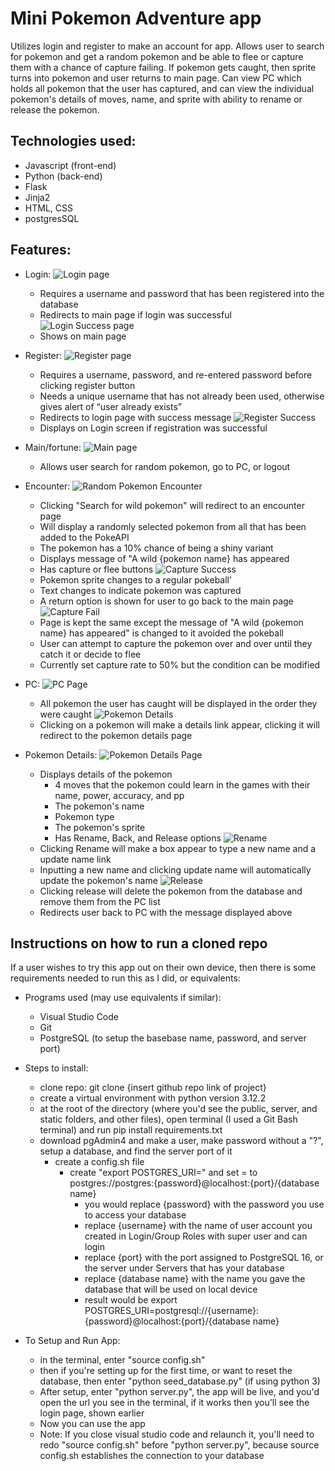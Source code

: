 # Mini Pokemon Adventure app
Utilizes login and register to make an account for app. Allows user to search for pokemon and get a random pokemon and be able to flee or capture them with a chance of capture failing. If pokemon gets caught, then sprite turns into pokemon and user returns to main page. Can view PC which holds all pokemon that the user has captured, and can view the individual pokemon's details of moves, name, and sprite with ability to rename or release the pokemon.

## Technologies used:
* Javascript (front-end)
* Python (back-end)
* Flask
* Jinja2
* HTML, CSS
* postgresSQL

## Features:
* Login:
![Login page](/static/login-page.png)
    * Requires a username and password that has been registered into the database
    * Redirects to main page if login was successful
![Login Success page](/static/login-success.png)
    * Shows on main page
    
* Register:
![Register page](/static/register-page.png)
    * Requires a username, password, and re-entered password before clicking register button
    * Needs a unique username that has not already been used, otherwise gives alert of “user already exists”
    * Redirects to login page with success message
![Register Success](/static/register-success.png)
    * Displays on Login screen if registration was successful

* Main/fortune:
![Main page](/static/main-page.png)
    * Allows user search for random pokemon, go to PC, or logout

* Encounter:
![Random Pokemon Encounter](/static/initial-encounter.png)
    * Clicking "Search for wild pokemon" will redirect to an encounter page
    * Will display a randomly selected pokemon from all that has been added to the PokeAPI
    * The pokemon has a 10% chance of being a shiny variant
    * Displays message of "A wild {pokemon name} has appeared
    * Has capture or flee buttons
![Capture Success](/static/capture-success.png)
    * Pokemon sprite changes to a regular pokeball'
    * Text changes to indicate pokemon was captured
    * A return option is shown for user to go back to the main page
![Capture Fail](/static/capture-fail.png)
    * Page is kept the same except the message of "A wild {pokemon name} has appeared" is changed to it avoided the pokeball
    * User can attempt to capture the pokemon over and over until they catch it or decide to flee
    * Currently set capture rate to 50% but the condition can be modified

* PC:
![PC Page](/static/pc-page.png)
    * All pokemon the user has caught will be displayed in the order they were caught
![Pokemon Details](/static/pokemon-details.png)
    * Clicking on a pokemon will make a details link appear, clicking it will redirect to the pokemon details page

* Pokemon Details:
![Pokemon Details Page](/static/pokemon-details-page.png)
    * Displays details of the pokemon
        * 4 moves that the pokemon could learn in the games with their name, power, accuracy, and pp
        * The pokemon's name
        * Pokemon type
        * The pokemon's sprite
        * Has Rename, Back, and Release options
![Rename](/static/update-pokemon-name.png)
    * Clicking Rename will make a box appear to type a new name and a update name link
    * Inputting a new name and clicking update name will automatically update the pokemon's name
![Release](/static/pokemon-release.png)
    * Clicking release will delete the pokemon from the database and remove them from the PC list
    * Redirects user back to PC with the message displayed above

## Instructions on how to run a cloned repo
If a user wishes to try this app out on their own device, then there is some requirements needed to run this as I did, or equivalents:
* Programs used (may use equivalents if similar):
    * Visual Studio Code
    * Git
    * PostgreSQL (to setup the basebase name, password, and server port)

* Steps to install:
    * clone repo: git clone {insert github repo link of project}
    * create a virtual environment with python version 3.12.2 
    * at the root of the directory (where you'd see the public, server, and static folders, and other files), open terminal (I used a Git Bash terminal) and run pip install requirements.txt
    * download pgAdmin4 and make a user, make password without a "?", setup a database, and find the server port of it
        * create a config.sh file
            * create "export POSTGRES_URI=" and set = to postgres://postgres:{password}@localhost:{port}/{database name}
                * you would replace {password} with the password you use to access your database
                * replace {username} with the name of user account you created in Login/Group Roles with super user and can login
                * replace {port} with the port assigned to PostgreSQL 16, or the server under Servers that has your database
                * replace {database name} with the name you gave the database that will be used on local device
                * result would be export POSTGRES_URI=postgresql://{username}:{password}@localhost:{port}/{database name}

* To Setup and Run App:
    * in the terminal, enter "source config.sh"
    * then if you're setting up for the first time, or want to reset the database, then enter "python seed_database.py" (if using python 3)
    * After setup, enter "python server.py", the app will be live, and you'd open the url you see in the terminal, if it works then you'll see the login page, shown earlier
    * Now you can use the app
    * Note: If you close visual studio code and relaunch it, you'll need to redo "source config.sh" before "python server.py", because source config.sh establishes the connection to your database